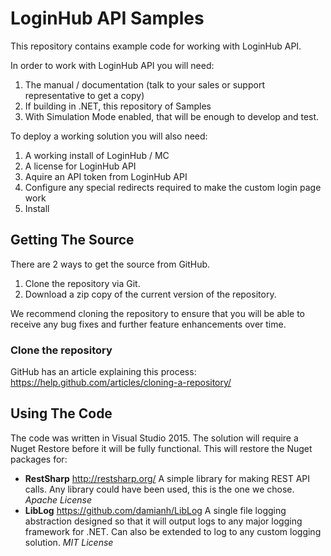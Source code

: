 LoginHub API Samples
====================

This repository contains example code for working with LoginHub API.

In order to work with LoginHub API you will need:

1. The manual / documentation (talk to your sales or support representative to get a copy)
2. If building in .NET, this repository of Samples
3. With Simulation Mode enabled, that will be enough to develop and test.

To deploy a working solution you will also need:

1. A working install of LoginHub / MC
2. A license for LoginHub API
3. Aquire an API token from LoginHub API
4. Configure any special redirects required to make the custom login page work
5. Install


Getting The Source
------------------

There are 2 ways to get the source from GitHub.

1. Clone the repository via Git.
2. Download a zip copy of the current version of the repository.

We recommend cloning the repository to ensure that you will be able to receive any bug
fixes and further feature enhancements over time.

### Clone the repository

GitHub has an article explaining this process: 
<https://help.github.com/articles/cloning-a-repository/>


Using The Code
--------------

The code was written in Visual Studio 2015.  The solution will require a Nuget Restore
before it will be fully functional.  This will restore the Nuget packages for:

* **RestSharp** <http://restsharp.org/> A simple library for making REST API calls.  Any
            library could have been used, this is the one we chose. _Apache License_
* **LibLog** <https://github.com/damianh/LibLog> A single file logging abstraction designed
            so that it will output logs to any major logging framework for .NET. Can also
            be extended to log to any custom logging solution. _MIT License_
